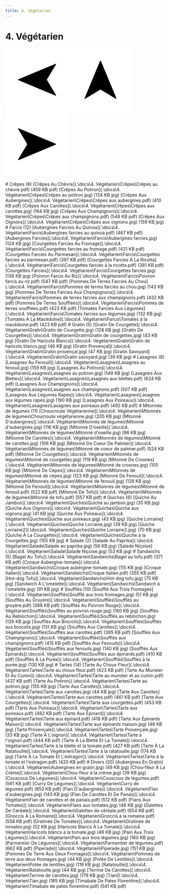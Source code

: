 ```yaml
---
title: 4. Végétarien
---  
```

# 4. Végétarien  
<p align="justify"><a href="3. Poisson.html"><img src=".\assets\left.svg" title="Page précedente" style="height: 5vh" /></a><a href="."><img src=".\assets\up.svg" title="Page parente" style="height: 5vh" /></a><a href="5. Oeufs, Pâtes, Riz.html"><img src=".\assets\right.svg" title="Page suivante" style="height: 5vh" /></a></p>  
# Crêpes (6)  
[Crêpes Au Chèvre](.\docs\4. Végétarien\Crêpes\Crêpes au chèvre.pdf) (459 KB pdf)  
[Crêpes Au Potiron](.\docs\4. Végétarien\Crêpes\Crêpes au potiron.jpg) (134 KB jpg)  
[Crêpes Aux Aubergines](.\docs\4. Végétarien\Crêpes\Crêpes aux aubergines.pdf) (410 KB pdf)  
[Crêpes Aux Carottes](.\docs\4. Végétarien\Crêpes\Crêpes aux carottes.jpg) (164 KB jpg)  
[Crêpes Aux Champignons](.\docs\4. Végétarien\Crêpes\Crêpes aux champignons.pdf) (548 KB pdf)  
[Crêpes Aux Oignons](.\docs\4. Végétarien\Crêpes\Crêpes aux oignons.jpg) (159 KB jpg)  
# Farcis (12)  
[Aubergines Farcies Au Quinoa](.\docs\4. Végétarien\Farcis\Aubergines farcies au quinoa.pdf) (467 KB pdf)  
[Aubergines Farcies](.\docs\4. Végétarien\Farcis\Aubergines farcies.jpg) (124 KB jpg)  
[Courgettes Farcies Au Fromage](.\docs\4. Végétarien\Farcis\Courgettes farcies au fromage.pdf) (431 KB pdf)  
[Courgettes Farcies Au Parmesan](.\docs\4. Végétarien\Farcis\Courgettes farcies au parmesan.pdf) (397 KB pdf)  
[Courgettes Farcies À La Ricotta](.\docs\4. Végétarien\Farcis\Courgettes farcies à la ricotta.pdf) (381 KB pdf)  
[Courgettes Farcies](.\docs\4. Végétarien\Farcis\Courgettes farcies.jpg) (136 KB jpg)  
[Poivron Farcis Au Riz](.\docs\4. Végétarien\Farcis\Poivron farcis au riz.pdf) (547 KB pdf)  
[Pommes De Terres Farcies Au Chou](.\docs\4. Végétarien\Farcis\Pommes de terres farcies au chou.jpg) (143 KB jpg)  
[Pommes De Terres Farcies Aux Champignons](.\docs\4. Végétarien\Farcis\Pommes de terres farcies aux champignons.pdf) (432 KB pdf)  
[Pommes De Terres Soufflées](.\docs\4. Végétarien\Farcis\Pommes de terres soufflées.pdf) (423 KB pdf)  
[Tomates Farcies Aux Légumes](.\docs\4. Végétarien\Farcis\Tomates farcies aux légumes.jpg) (132 KB jpg)  
[Tomates À La Macédoine](.\docs\4. Végétarien\Farcis\Tomates à la macédoine.pdf) (423 KB pdf)  
# Gratin (5)  
[Gratin De Courgette](.\docs\4. Végétarien\Gratin\Gratin de Courgette.jpg) (128 KB jpg)  
[Gratin De Courgettes](.\docs\4. Végétarien\Gratin\Gratin de courgettes.jpg) (43 KB jpg)  
[Gratin De Haricots Blancs](.\docs\4. Végétarien\Gratin\Gratin de haricots blancs.jpg) (46 KB jpg)  
[Gratin Provençal](.\docs\4. Végétarien\Gratin\Gratin provençal.jpg) (47 KB jpg)  
[Gratin Savoyard](.\docs\4. Végétarien\Gratin\Gratin savoyard.jpg) (39 KB jpg)  
# Lasagnes (6)  
[Lasagnes Au Fenouil](.\docs\4. Végétarien\Lasagnes\Lasagnes au fenouil.jpg) (159 KB jpg)  
[Lasagnes Au Potiron](.\docs\4. Végétarien\Lasagnes\Lasagnes au potiron.jpg) (149 KB jpg)  
[Lasagnes Aux Blettes](.\docs\4. Végétarien\Lasagnes\Lasagnes aux blettes.pdf) (624 KB pdf)  
[Lasagnes Aux Champignons](.\docs\4. Végétarien\Lasagnes\Lasagnes aux champignons.pdf) (507 KB pdf)  
[Lasagnes Aux Légumes Rapés](.\docs\4. Végétarien\Lasagnes\Lasagnes aux légumes rapés.jpg) (190 KB jpg)  
[Lasagnes Aux Poireaux](.\docs\4. Végétarien\Lasagnes\Lasagnes aux poireaux.pdf) (492 KB pdf)  
# Mitonnés de légumes (11)  
[Choucroute Végétarienne](.\docs\4. Végétarien\Mitonnés de légumes\Choucroute végétarienne.jpg) (205 KB jpg)  
[Mitonné D'aubergines](.\docs\4. Végétarien\Mitonnés de légumes\Mitonné d'aubergines.jpg) (116 KB jpg)  
[Mitonné D'oseille](.\docs\4. Végétarien\Mitonnés de légumes\Mitonné d'oseille.jpg) (98 KB jpg)  
[Mitonné De Carottes](.\docs\4. Végétarien\Mitonnés de légumes\Mitonné de carottes.jpg) (106 KB jpg)  
[Mitonné De Coeur De Palmier](.\docs\4. Végétarien\Mitonnés de légumes\Mitonné de coeur de palmier.pdf) (524 KB pdf)  
[Mitonné De Courgettes](.\docs\4. Végétarien\Mitonnés de légumes\Mitonné de courgettes.jpg) (119 KB jpg)  
[Mitonné De Crosnes](.\docs\4. Végétarien\Mitonnés de légumes\Mitonné de crosnes.jpg) (105 KB jpg)  
[Mitonné De Cèpes](.\docs\4. Végétarien\Mitonnés de légumes\Mitonné de cèpes.jpg) (123 KB jpg)  
[Mitonné De Fenouil](.\docs\4. Végétarien\Mitonnés de légumes\Mitonné de fenouil.jpg) (128 KB jpg)  
[Mitonné De Fenouil](.\docs\4. Végétarien\Mitonnés de légumes\Mitonné de fenouil.pdf) (522 KB pdf)  
[Mitonné De Tofu](.\docs\4. Végétarien\Mitonnés de légumes\Mitonné de tofu.pdf) (557 KB pdf)  
# Quiches (6)  
[Quiche Au Jambon](.\docs\4. Végétarien\Quiches\Quiche au jambon.jpg) (35 KB jpg)  
[Quiche Aux Oignons](.\docs\4. Végétarien\Quiches\Quiche aux oignons.jpg) (41 KB jpg)  
[Quiche Aux Poireaux](.\docs\4. Végétarien\Quiches\Quiche aux poireaux.jpg) (43 KB jpg)  
[Quiche Lorraine](.\docs\4. Végétarien\Quiches\Quiche Lorraine.jpg) (39 KB jpg)  
[Quiche Lorraine2](.\docs\4. Végétarien\Quiches\Quiche Lorraine2.jpg) (70 KB jpg)  
[Quiche À La Courgettes](.\docs\4. Végétarien\Quiches\Quiche à la Courgettes.jpg) (155 KB jpg)  
# Salade (2)  
[Salade Au Paprika](.\docs\4. Végétarien\Salade\Salade au paprika.jpg) (56 KB jpg)  
[Salade Niçoise](.\docs\4. Végétarien\Salade\Salade Niçoise.jpg) (53 KB jpg)  
# Sandwichs (5)  
[Bagel Au Tofu](.\docs\4. Végétarien\Sandwichs\Bagel au tofu.pdf) (371 KB pdf)  
[Croque Aubergine-tomate](.\docs\4. Végétarien\Sandwichs\Croque aubergine-tomate.jpg) (115 KB jpg)  
[Croque Italien](.\docs\4. Végétarien\Sandwichs\Croque italien.pdf) (355 KB pdf)  
[Hot-dog Tofu](.\docs\4. Végétarien\Sandwichs\Hot-dog tofu.jpg) (75 KB jpg)  
[Sandwich À L'omelette](.\docs\4. Végétarien\Sandwichs\Sandwich à l'omelette.jpg) (91 KB jpg)  
# Soufflés (10)  
[Soufflé Aux Trois Fromages](.\docs\4. Végétarien\Soufflés\Soufflé aux trois fromages.jpg) (51 KB jpg)  
[Soufflés Au Gruyère](.\docs\4. Végétarien\Soufflés\Soufflés au gruyère.pdf) (388 KB pdf)  
[Soufflés Au Poivron Rouge](.\docs\4. Végétarien\Soufflés\Soufflés au poivron rouge.jpg) (160 KB jpg)  
[Soufflés Au Reblochon](.\docs\4. Végétarien\Soufflés\Soufflés au reblochon.jpg) (126 KB jpg)  
[Soufflés Aux Brocolis](.\docs\4. Végétarien\Soufflés\Soufflés aux brocolis.jpg) (131 KB jpg)  
[Soufflés Aux Carottes](.\docs\4. Végétarien\Soufflés\Soufflés aux carottes.pdf) (395 KB pdf)  
[Soufflés Aux Champignons](.\docs\4. Végétarien\Soufflés\Soufflés aux champignons.pdf) (415 KB pdf)  
[Soufflés Aux Fenouils](.\docs\4. Végétarien\Soufflés\Soufflés aux fenouils.jpg) (140 KB jpg)  
[Soufflés Aux Épinards](.\docs\4. Végétarien\Soufflés\Soufflés aux épinards.pdf) (410 KB pdf)  
[Soufflés À La Purée](.\docs\4. Végétarien\Soufflés\Soufflés à la purée.jpg) (130 KB jpg)  
# Tartes (14)  
[Tarte Au Choux Fleur](.\docs\4. Végétarien\Tartes\Tarte au choux fleur.pdf) (423 KB pdf)  
[Tarte Au Munster Et Au Cumin](.\docs\4. Végétarien\Tartes\Tarte au munster et au cumin.pdf) (437 KB pdf)  
[Tarte Au Potiron](.\docs\4. Végétarien\Tartes\Tarte au potiron.jpg) (155 KB jpg)  
[Tarte Aux Carottes](.\docs\4. Végétarien\Tartes\Tarte aux carottes.jpg) (44 KB jpg)  
[Tarte Aux Carottes](.\docs\4. Végétarien\Tartes\Tarte aux carottes.pdf) (461 KB pdf)  
[Tarte Aux Courgettes](.\docs\4. Végétarien\Tartes\Tarte aux courgettes.pdf) (453 KB pdf)  
[Tarte Aux Poireaux](.\docs\4. Végétarien\Tartes\Tarte aux poireaux.pdf) (482 KB pdf)  
[Tarte Aux Épinard](.\docs\4. Végétarien\Tartes\Tarte aux épinard.pdf) (418 KB pdf)  
[Tarte Aux Épinards Maison](.\docs\4. Végétarien\Tartes\Tarte aux épinards maison.jpg) (48 KB jpg)  
[Tarte Provençale](.\docs\4. Végétarien\Tartes\Tarte Provençale.jpg) (33 KB jpg)  
[Tarte À L'oignon](.\docs\4. Végétarien\Tartes\Tarte à l'oignon.pdf) (444 KB pdf)  
[Tarte À La Blette Et La Tomate](.\docs\4. Végétarien\Tartes\Tarte à la blette et la tomate.pdf) (427 KB pdf)  
[Tarte À La Ratatouille](.\docs\4. Végétarien\Tartes\Tarte à la ratatouille.jpg) (174 KB jpg)  
[Tarte À La Tomate Et L'estragon](.\docs\4. Végétarien\Tartes\Tarte à la tomate et l'estragon.pdf) (420 KB pdf)  
# Divers (20)  
[Aubergines En Gratin](.\docs\4. Végétarien\Aubergines en gratin.jpg) (49 KB jpg)  
[Chou-fleur À La Crème](.\docs\4. Végétarien\Chou-fleur à la crème.jpg) (39 KB jpg)  
[Couscous De Légumes](.\docs\4. Végétarien\Couscous de légumes.pdf) (561 KB pdf)  
[Curry De Légumes](.\docs\4. Végétarien\Curry de légumes.pdf) (853 KB pdf)  
[Flan D'aubergines](.\docs\4. Végétarien\Flan d'aubergines.jpg) (143 KB jpg)  
[Flan De Carottes Et De Panais](.\docs\4. Végétarien\Flan de carottes et de panais.pdf) (512 KB pdf)  
[Flans Aux Tomates](.\docs\4. Végétarien\Flans aux tomates.jpg) (48 KB jpg)  
[Galettes De Céréale](.\docs\4. Végétarien\Galettes de céréale.pdf) (654 KB pdf)  
[Gnoccis À La Romaine](.\docs\4. Végétarien\Gnoccis à la romaine.pdf) (558 KB pdf)  
[Gratinée De Tomates](.\docs\4. Végétarien\Gratinée de tomates.jpg) (52 KB jpg)  
[Haricots Blancs À La Tomate](.\docs\4. Végétarien\Haricots blancs à la tomate.jpg) (46 KB jpg)  
[Pain Aux Trois Légumes](.\docs\4. Végétarien\Pain aux trois légumes.jpg) (160 KB jpg)  
[Parmentier De Légumes](.\docs\4. Végétarien\Parmentier de légumes.pdf) (662 KB pdf)  
[Piperade](.\docs\4. Végétarien\Piperade.jpg) (151 KB jpg)  
[Pommes De Terre Aux Deux Fromages](.\docs\4. Végétarien\Pommes de terre aux deux fromages.jpg) (44 KB jpg)  
[Potée De Lentilles](.\docs\4. Végétarien\Potée de lentilles.jpg) (119 KB jpg)  
[Ratatouille](.\docs\4. Végétarien\Ratatouille.jpg) (44 KB jpg)  
[Terrine De Carottes](.\docs\4. Végétarien\Terrine de carottes.jpg) (179 KB jpg)  
[Tian](.\docs\4. Végétarien\Tian.jpg) (185 KB jpg)  
[Timabale De Pates Florentine](.\docs\4. Végétarien\Timabale de pates florentine.pdf) (541 KB pdf)  

